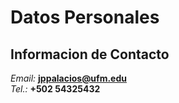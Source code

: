 # Datos Personales
## Informacion de Contacto
*Email:* **jppalacios@ufm.edu** <br>
*Tel.:* **+502 54325432**
